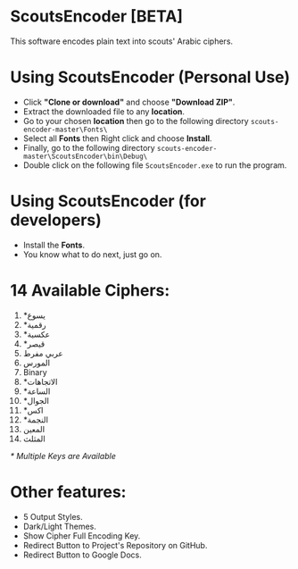 # **ScoutsEncoder [BETA]**
This software encodes plain text into scouts' Arabic ciphers.


# Using ScoutsEncoder (Personal Use)
- Click **"Clone or download"** and choose **"Download ZIP"**.
- Extract the downloaded file to any **location**.
- Go to your chosen **location** then go to the following directory
`
scouts-encoder-master\Fonts\
`
- Select all **Fonts** then Right click and choose **Install**.
- Finally, go to the following directory
`
scouts-encoder-master\ScoutsEncoder\bin\Debug\
`
- Double click on the following file
`
ScoutsEncoder.exe
`
to run the program.


# Using ScoutsEncoder (for developers)
- Install the **Fonts**.
- You know what to do next, just go on.

# 14 Available Ciphers:

01. *يسوع
02. *رقمية
03. *عكسية
04. *قيصر
05. عربي مفرط
06. المورس
07. Binary
08. *الاتجاهات
09. *الساعة
10. *الجوال
11. *اكس
12. *النجمة
13. المعين
14. المثلث

_* Multiple Keys are Available_

# Other features:

- 5 Output Styles.
- Dark/Light Themes.
- Show Cipher Full Encoding Key.
- Redirect Button to Project's Repository on GitHub.
- Redirect Button to Google Docs.